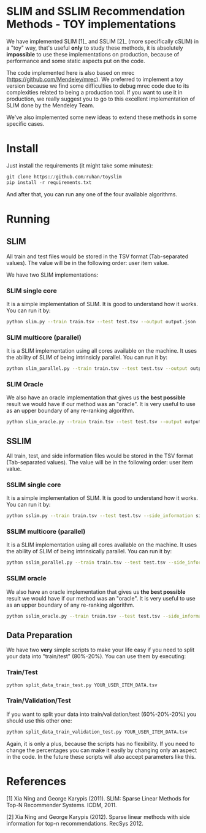 # SLIM and SSLIM Recommendation Methods - TOY implementations

We have implemented SLIM [1]_ and SSLIM [2]_ (more specifically cSLIM) in a "toy" way, that's useful **only** to study these methods, it is absolutely **impossible** to use these implementations on production, because of performance and some static aspects put on the code.

The code implemented here is also based on mrec (https://github.com/Mendeley/mrec). We preferred to implement a toy version because we find some difficulties to debug mrec code due to its complexities related to being a production tool. If you want to use it in production, we really suggest you to go to this excellent implementation of SLIM done by the Mendeley Team.


We've also implemented some new ideas to extend these methods in some specific cases.

# Install
Just install the requirements (it might take some minutes):

```python
git clone https://github.com/ruhan/toyslim
pip install -r requirements.txt
```

And after that, you can run any one of the four available algorithms.


# Running

## SLIM
All train and test files would be stored in the TSV format (Tab-separated values).
The value will be in the following order: user <TAB> item <TAB> value.

We have two SLIM implementations:

### SLIM single core
It is a simple implementation of SLIM. It is good to understand how it works. You can run it by:

```bash
python slim.py --train train.tsv --test test.tsv --output output.json
```

### SLIM multicore (parallel)
It is a SLIM implementation using all cores available on the machine.
It uses the ability of SLIM of being intrinsicly parallel. You can run it by:

```bash
python slim_parallel.py --train train.tsv --test test.tsv --output output.json
```

### SLIM Oracle
We also have an oracle implementation that gives us **the best possible** result we would have if our method was an "oracle". It is very useful to use as an upper boundary of any re-ranking algorithm.


```bash
python slim_oracle.py --train train.tsv --test test.tsv --output output.json
```


## SSLIM
All train, test, and side information files would be stored in the TSV format (Tab-separated values).
The value will be in the following order: user <TAB> item <TAB> value.


### SSLIM single core
It is a simple implementation of SLIM. It is good to understand how it works. You can run it by:

```bash
python sslim.py --train train.tsv --test test.tsv --side_information side_information.tsv --output output.json
```

### SSLIM multicore (parallel)
It is a SLIM implementation using all cores available on the machine. It uses the ability of SLIM of being intrinsically parallel. You can run it by:

```bash
python sslim_parallel.py --train train.tsv --test test.tsv --side_information side_information.tsv --output output.json
```

### SSLIM oracle
We also have an oracle implementation that gives us **the best possible** result we would have if our method was an "oracle". It is very useful to use as an upper boundary of any re-ranking algorithm.

```bash
python sslim_oracle.py --train train.tsv --test test.tsv --side_information=side_information.tsv --output output.json
```

## Data Preparation
We have two **very** simple scripts to make your life easy if you need to split your data into "train/test" (80%-20%). You can use them by executing:


### Train/Test
```bash
python split_data_train_test.py YOUR_USER_ITEM_DATA.tsv
```

### Train/Validation/Test
If you want to split your data into train/validation/test (60%-20%-20%) you should use this other one:

```bash
python split_data_train_validation_test.py YOUR_USER_ITEM_DATA.tsv
```

Again, it is only a plus, because the scripts has no flexibility. If you need to change the percentages you can make it easily by changing only an aspect in the code. In the future these scripts will also accept parameters like this.


# References
[1] Xia Ning and George Karypis (2011). SLIM: Sparse Linear Methods for Top-N Recommender Systems. ICDM, 2011.

[2] Xia Ning and George Karypis (2012). Sparse linear methods with side information for top-n recommendations. RecSys 2012.
